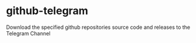 # github-telegram
Download the specified github repositories source code and releases to the Telegram Channel
